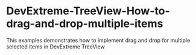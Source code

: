 # DevExtreme-TreeView-How-to-drag-and-drop-multiple-items
This examples demonstrates how to implement drag and drop for multiple selected items in DevExtreme TreeView
